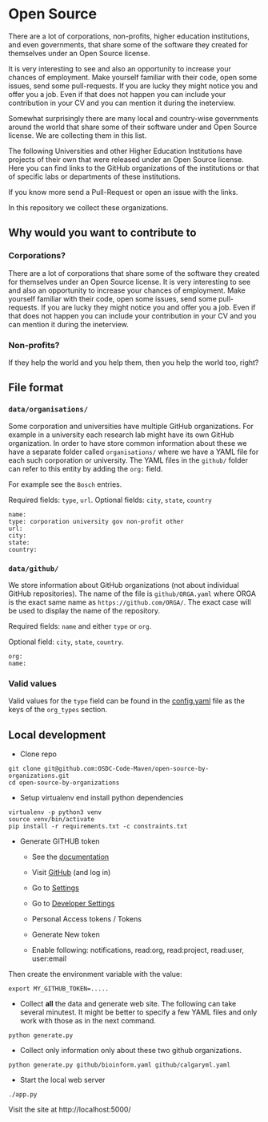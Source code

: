 # Open Source

There are a lot of corporations, non-profits, higher education institutions, and even governments, that share some of the software they created for themselves under an Open Source license.

It is very interesting to see and also an opportunity to increase your chances of employment. Make yourself familiar with their code, open some issues, send some pull-requests. If you are lucky they might notice you and offer you a job. Even if that does not happen you can include your contribution in your CV and you can mention it during the ineterview.

Somewhat surprisingly there are many local and country-wise governments around the world that share some of their software under and Open Source license. We are collecting them in this list.

The following Universities and other Higher Education Institutions have projects of their own that were released under an Open Source license.
Here you can find links to the GitHub organizations of the institutions or that of specific labs or departments of these institutions.

If you know more send a Pull-Request or open an issue with the links.

In this repository we collect these organizations.

## Why would you want to contribute to

### Corporations?

There are a lot of corporations that share some of the software they created for themselves under an Open Source license.
It is very interesting to see and also an opportunity to increase your chances of employment. Make yourself familiar with their
code, open some issues, send some pull-requests. If you are lucky they might notice you and offer you a job. Even if that does
not happen you can include your contribution in your CV and you can mention it during the ineterview.

### Non-profits?

If they help the world and you help them, then you help the world too, right?


## File format

### `data/organisations/`

Some corporation and universities have multiple GitHub organizations. For example in a university each research lab might have its own GitHub organization. In order to have store common information about these we have a separate folder called `organisations/` where we have a YAML file for each such corporation or university. The YAML files in the `github/` folder can refer to this entity by adding the `org:` field.

For example see the `Bosch` entries.

Required fields: `type`, `url`.
Optional fields: `city`, `state`, `country`

```
name:
type: corporation university gov non-profit other
url:
city:
state:
country:
```

### `data/github/`

We store information about GitHub organizations (not about individual GitHub repositories).
The name of the file is `github/ORGA.yaml` where ORGA is the exact same name as `https://github.com/ORGA/`. The exact case will be used to display the name of the repository.

Required fields: `name` and either `type` or `org`.

Optional field: `city`, `state`, `country`.

```
org:
name:
```

### Valid values

Valid values for the `type` field can be found in the [config.yaml](config.yaml) file as the keys of the `org_types` section.

## Local development

* Clone repo

```
git clone git@github.com:OSDC-Code-Maven/open-source-by-organizations.git
cd open-source-by-organizations
```

* Setup virtualenv end install python dependencies

```
virtualenv -p python3 venv
source venv/bin/activate
pip install -r requirements.txt -c constraints.txt
```

* Generate GITHUB token
    * See the [documentation](https://docs.github.com/en/authentication/keeping-your-account-and-data-secure/creating-a-personal-access-token)

    * Visit [GitHub](https://github.com/) (and log in)
    * Go to [Settings](https://github.com/settings/profile)
    * Go to [Developer Settings](https://github.com/settings/apps)
    * Personal Access tokens / Tokens
    * Generate New token
    * Enable following: notifications, read:org, read:project, read:user, user:email

Then create the environment variable with the value:

```
export MY_GITHUB_TOKEN=.....
```

* Collect **all** the data and generate web site. The following can take several minutest. It might be better to specify a few YAML files and only work with those as in the next command.

```
python generate.py
```

* Collect only information only about these two github organizations.

```
python generate.py github/bioinform.yaml github/calgaryml.yaml
```

* Start the local web server

```
./app.py
```

Visit the site at http://localhost:5000/


